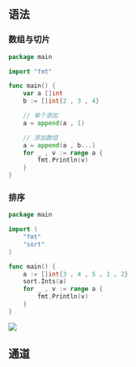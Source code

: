 <!--
 * @Description: 
 * @Version: 1.0
 * @Author: DaLao
 * @Email: dalao_li@163.com
 * @Date: 2021-01-16 17:59:34
 * @LastEditors: DaLao
 * @LastEditTime: 2022-01-13 13:04:04
-->

## 语法

### 数组与切片

```go
package main

import "fmt"

func main() {
	var a []int
    b := []int{2 , 3 , 4}

	// 单个添加
    a = append(a , 1)

	// 添加数组
	a = append(a , b...)
	for _ , v := range a {
		fmt.Println(v)
	}
}
```

### 排序

```go
package main

import (
	"fmt"
	"sort"
)

func main() {
	a := []int{3 , 4 , 5 , 1 , 2}
	sort.Ints(a)
	for _ , v := range a {
		fmt.Println(v)
	}
}
```

![](https://cdn.hurra.ltd/img/20210110230203.png)

## 通道
